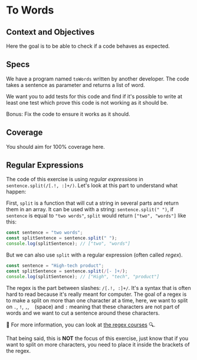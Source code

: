 # To Words

## Context and Objectives

Here the goal is to be able to check if a code behaves as expected.

## Specs

We have a program named `toWords` written by another developer. The code takes a sentence as parameter and returns a list of word.

We want you to add tests for this code and find if it's possible to write at least one test which prove this code is not working as it should be.

Bonus: Fix the code to ensure it works as it should.

## Coverage

You should aim for 100% coverage here.

## Regular Expressions

The code of this exercise is using _regular expressions_ in `sentence.split(/[.!, :]+/)`.
Let's look at this part to understand what happen:

First, `split` is a function that will cut a string in several parts and return them in an array.
It can be used with a string: `sentence.split(" ")`, if `sentence` is equal to `"two words"`, `split` would return `["two", "words"]` like this:

```javascript
const sentence = "two words";
const splitSentence = sentence.split(" ");
console.log(splitSentence); // ["two", "words"]
```

But we can also use `split` with a regular expression (often called _regex_).

```javascript
const sentence = "High-tech product";
const splitSentence = sentence.split(/[- ]+/);
console.log(splitSentence); // ["High", "tech", "product"]
```

The regex is the part between slashes: `/[.!, :]+/`. It's a syntax that is often hard to read because it's really meant for computer.
The goal of a regex is to make a split on more than one character at a time, here, we want to split on `.`, `!`, `,`, ` ` (space) and `:` meaning that these characters are not part of words and we want to cut a sentence around these characters.

🔎 For more information, you can look at [the regex courses](https://sparta.fewlines.tech/today/camp2/09_extras/16_regular_expressions) 🔍.

That being said, this is **NOT** the focus of this exercise, just know that if you want to split on more characters, you need to place it inside the brackets of the regex.
